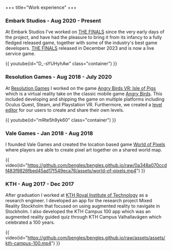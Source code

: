 +++
title="Work experience"
+++

### Embark Studios - Aug 2020 - Present

At Embark Studios I've worked on [THE FINALS](https://www.reachthefinals.com/) since the very early days of the project, and have had the pleasure to bring it from its infancy to a fully fledged released game, together with some of the industry's best game developers. [THE FINALS](https://www.reachthefinals.com/) released in December 2023 and is now a live service game.


{{ youtube(id="D_-sYUHyhAw" class="container") }}

### Resolution Games - Aug 2018 - July 2020

At [Resolution Games](https://www.resolutiongames.com/) I worked on the game [Angry Birds VR: Isle of Pigs](https://www.resolutiongames.com/angry-birds-vr-isle-of-pigs) which is a virtual reality take on the classic mobile game [Angry Birds](https://www.angrybirds.com/play/). This included developing and shipping the game on multiple platforms including Oculus Quest, Steam, and Playstation VR. Furthermore, we created a [level editor](https://www.uploadvr.com/angry-birds-vr-online-level-sharing/) for our users to create and share their own levels.

{{ youtube(id="mRte5h9yk60" class="container") }}

### Vale Games - Jan 2018 - Aug 2018

I founded Vale Games and created the location based game [World of Pixels](https://youtu.be/aBbI-5Q4IrY) where players are able to create pixel art together on a shared world map. 

{{ video(id="https://github.com/bengles/bengles.github.io/raw/0a348a070ccdf483f9826fbed45ad17f549eca76/assets/world-of-pixels.mp4") }}

### KTH - Aug 2017 - Dec 2017

After graduation I worked at [KTH Royal Institute of Technology](https://www.kth.se/) as a research engineer. I developed an app for the research project Mixed Reality Stockholm that focused on using augmented reality to navigate in Stockholm. I also developed the KTH Campus 100 app which was an augmented reality guided quiz through KTH Campus Valhallavägen which celebrated a 100 years.

{{ video(id="https://github.com/bengles/bengles.github.io/raw/assets/assets/kth-campus-100.mp4") }}